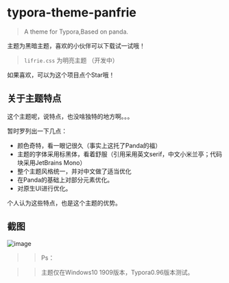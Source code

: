 # typora-theme-panfrie

> A theme for Typora,Based on panda.

主题为黑暗主题，喜欢的小伙伴可以下载试一试哦！

> `lifrie.css` 为明亮主题 （开发中）

如果喜欢，可以为这个项目点个Star哦！

## 关于主题特点

这个主题呢，说特点，也没啥独特的地方啊。。。

暂时罗列出一下几点：

- 颜色奇特，看一眼记很久（事实上这托了Panda的福）
- 主题的字体采用标黑体，看着舒服（引用采用英文serif，中文小米兰亭；代码块采用JetBrains Mono）
- 整个主题风格统一，并对中文做了适当优化
- 在Panda的基础上对部分元素优化。
- 对原生UI进行优化。

个人认为这些特点，也是这个主题的优势。

## 截图

![image](https://user-images.githubusercontent.com/75924586/127771110-87dd47fa-e3ff-4ab2-8ee0-8435b2a532f1.png)

>> Ps：

>> 主题仅在Windows10 1909版本，Typora0.96版本测试。
